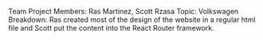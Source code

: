 Team Project
Members: Ras Martinez, Scott Rzasa
Topic: Volkswagen
Breakdown: Ras created most of the design of the website in a regular html file and Scott put the content into the React Router framework.